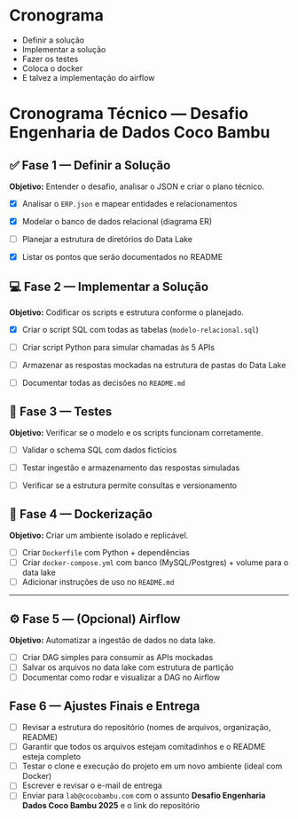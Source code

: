 # Cronograma

- Definir a solução
- Implementar a solução
- Fazer os testes
- Coloca o docker
- E talvez a implementação do airflow

# Cronograma Técnico — Desafio Engenharia de Dados Coco Bambu

## ✅ Fase 1 — Definir a Solução

**Objetivo:** Entender o desafio, analisar o JSON e criar o plano técnico.

- [x]  Analisar o `ERP.json` e mapear entidades e relacionamentos
- [x]  Modelar o banco de dados relacional (diagrama ER)
- [ ]  Planejar a estrutura de diretórios do Data Lake
- [x]  Listar os pontos que serão documentados no README


## 💻 Fase 2 — Implementar a Solução

**Objetivo:** Codificar os scripts e estrutura conforme o planejado.

- [x]  Criar o script SQL com todas as tabelas (`modelo-relacional.sql`)
- [ ]  Criar script Python para simular chamadas às 5 APIs
- [ ]  Armazenar as respostas mockadas na estrutura de pastas do Data Lake
- [ ]  Documentar todas as decisões no `README.md`


## 🧪 Fase 3 — Testes

**Objetivo:** Verificar se o modelo e os scripts funcionam corretamente.

- [ ]  Validar o schema SQL com dados fictícios
- [ ]  Testar ingestão e armazenamento das respostas simuladas
- [ ]  Verificar se a estrutura permite consultas e versionamento


## 🐳 Fase 4 — Dockerização

**Objetivo:** Criar um ambiente isolado e replicável.

- [ ]  Criar `Dockerfile` com Python + dependências
- [ ]  Criar `docker-compose.yml` com banco (MySQL/Postgres) + volume para o data lake
- [ ]  Adicionar instruções de uso no `README.md`

---

## ⚙️ Fase 5 — (Opcional) Airflow

**Objetivo:** Automatizar a ingestão de dados no data lake.

- [ ]  Criar DAG simples para consumir as APIs mockadas
- [ ]  Salvar os arquivos no data lake com estrutura de partição
- [ ]  Documentar como rodar e visualizar a DAG no Airflow

## Fase 6 — Ajustes Finais e Entrega

- [ ]  Revisar a estrutura do repositório (nomes de arquivos, organização, README)
- [ ]  Garantir que todos os arquivos estejam comitadinhos e o README esteja completo
- [ ]  Testar o clone e execução do projeto em um novo ambiente (ideal com Docker)
- [ ]  Escrever e revisar o e-mail de entrega
- [ ]  Enviar para `lab@cocobambu.com` com o assunto **Desafio Engenharia Dados Coco Bambu 2025** e o link do repositório